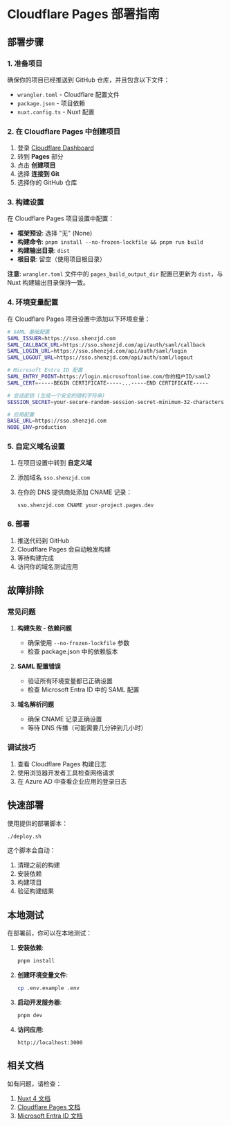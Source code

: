 # Cloudflare Pages 部署指南

## 部署步骤

### 1. 准备项目

确保你的项目已经推送到 GitHub 仓库，并且包含以下文件：

- `wrangler.toml` - Cloudflare 配置文件
- `package.json` - 项目依赖
- `nuxt.config.ts` - Nuxt 配置

### 2. 在 Cloudflare Pages 中创建项目

1. 登录 [Cloudflare Dashboard](https://dash.cloudflare.com)
2. 转到 **Pages** 部分
3. 点击 **创建项目**
4. 选择 **连接到 Git**
5. 选择你的 GitHub 仓库

### 3. 构建设置

在 Cloudflare Pages 项目设置中配置：

- **框架预设**: 选择 "无" (None)
- **构建命令**: `pnpm install --no-frozen-lockfile && pnpm run build`
- **构建输出目录**: `dist`
- **根目录**: 留空（使用项目根目录）

**注意**: `wrangler.toml` 文件中的 `pages_build_output_dir` 配置已更新为 `dist`，与 Nuxt 构建输出目录保持一致。

### 4. 环境变量配置

在 Cloudflare Pages 项目设置中添加以下环境变量：

```bash
# SAML 基础配置
SAML_ISSUER=https://sso.shenzjd.com
SAML_CALLBACK_URL=https://sso.shenzjd.com/api/auth/saml/callback
SAML_LOGIN_URL=https://sso.shenzjd.com/api/auth/saml/login
SAML_LOGOUT_URL=https://sso.shenzjd.com/api/auth/saml/logout

# Microsoft Entra ID 配置
SAML_ENTRY_POINT=https://login.microsoftonline.com/你的租户ID/saml2
SAML_CERT=-----BEGIN CERTIFICATE-----...-----END CERTIFICATE-----

# 会话密钥 (生成一个安全的随机字符串)
SESSION_SECRET=your-secure-random-session-secret-minimum-32-characters

# 应用配置
BASE_URL=https://sso.shenzjd.com
NODE_ENV=production
```

### 5. 自定义域名设置

1. 在项目设置中转到 **自定义域**
2. 添加域名 `sso.shenzjd.com`
3. 在你的 DNS 提供商处添加 CNAME 记录：

   ```
   sso.shenzjd.com CNAME your-project.pages.dev
   ```

### 6. 部署

1. 推送代码到 GitHub
2. Cloudflare Pages 会自动触发构建
3. 等待构建完成
4. 访问你的域名测试应用

## 故障排除

### 常见问题

1. **构建失败 - 依赖问题**
   - 确保使用 `--no-frozen-lockfile` 参数
   - 检查 package.json 中的依赖版本

2. **SAML 配置错误**
   - 验证所有环境变量都已正确设置
   - 检查 Microsoft Entra ID 中的 SAML 配置

3. **域名解析问题**
   - 确保 CNAME 记录正确设置
   - 等待 DNS 传播（可能需要几分钟到几小时）

### 调试技巧

1. 查看 Cloudflare Pages 构建日志
2. 使用浏览器开发者工具检查网络请求
3. 在 Azure AD 中查看企业应用的登录日志

## 快速部署

使用提供的部署脚本：

```bash
./deploy.sh
```

这个脚本会自动：

1. 清理之前的构建
2. 安装依赖
3. 构建项目
4. 验证构建结果

## 本地测试

在部署前，你可以在本地测试：

1. **安装依赖**:

   ```bash
   pnpm install
   ```

2. **创建环境变量文件**:

   ```bash
   cp .env.example .env
   ```

3. **启动开发服务器**:

   ```bash
   pnpm dev
   ```

4. **访问应用**:

   ```
   http://localhost:3000
   ```

## 相关文档

如有问题，请检查：

1. [Nuxt 4 文档](https://nuxt.com/docs)
2. [Cloudflare Pages 文档](https://developers.cloudflare.com/pages/)
3. [Microsoft Entra ID 文档](https://docs.microsoft.com/azure/active-directory/)
